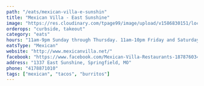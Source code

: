 ```yaml
---
path: "/eats/mexican-villa-e-sunshin"
title: "Mexican Villa - East Sunshine"
image: "https://res.cloudinary.com/tpage99/image/upload/v1586830151/local417eats/local417eatslogo.png"
orderops: "curbside, takeout"
category: "eats"
hours: "11am-9pm Sunday through Thursday. 11am-10pm Friday and Saturday"
eatsType: "Mexican"
website: "http://www.mexicanvilla.net/"
facebook: "https://www.facebook.com/Mexican-Villa-Restaurants-187876034583427"
address: "1337 East Sunshine, Springfield, MO"
phone: "4178871010"
tags: ["mexican", "tacos", "burritos"]
---
```

